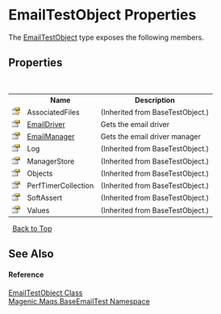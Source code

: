 # EmailTestObject Properties
 

The <a href="MAQS_5/Email_AUTOGENERATED/EmailTestObject_Class">EmailTestObject</a> type exposes the following members.


## Properties
&nbsp;<table><tr><th></th><th>Name</th><th>Description</th></tr><tr><td>![Protected property](media/protproperty.gif "Protected property")</td><td>AssociatedFiles</td><td> (Inherited from BaseTestObject.)</td></tr><tr><td>![Public property](media/pubproperty.gif "Public property")</td><td><a href="MAQS_5/Email_AUTOGENERATED/EmailTestObject-EmailDriver_Property">EmailDriver</a></td><td>
Gets the email driver</td></tr><tr><td>![Public property](media/pubproperty.gif "Public property")</td><td><a href="MAQS_5/Email_AUTOGENERATED/EmailTestObject-EmailManager_Property">EmailManager</a></td><td>
Gets the email driver manager</td></tr><tr><td>![Public property](media/pubproperty.gif "Public property")</td><td>Log</td><td> (Inherited from BaseTestObject.)</td></tr><tr><td>![Public property](media/pubproperty.gif "Public property")</td><td>ManagerStore</td><td> (Inherited from BaseTestObject.)</td></tr><tr><td>![Public property](media/pubproperty.gif "Public property")</td><td>Objects</td><td> (Inherited from BaseTestObject.)</td></tr><tr><td>![Public property](media/pubproperty.gif "Public property")</td><td>PerfTimerCollection</td><td> (Inherited from BaseTestObject.)</td></tr><tr><td>![Public property](media/pubproperty.gif "Public property")</td><td>SoftAssert</td><td> (Inherited from BaseTestObject.)</td></tr><tr><td>![Public property](media/pubproperty.gif "Public property")</td><td>Values</td><td> (Inherited from BaseTestObject.)</td></tr></table>&nbsp;
<a href="#emailtestobject-properties">Back to Top</a>

## See Also


#### Reference
<a href="MAQS_5/Email_AUTOGENERATED/EmailTestObject_Class">EmailTestObject Class</a><br /><a href="MAQS_5/Email_AUTOGENERATED/Magenic-Maqs-BaseEmailTest_Namespace">Magenic.Maqs.BaseEmailTest Namespace</a><br />